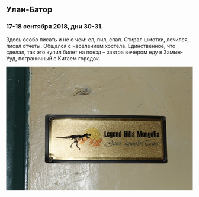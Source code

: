 ## Улан-Батор

### 17-18 сентября 2018, дни 30-31.

Здесь особо писать и не о чем: ел, пил, спал. Стирал шмотки, лечился, писал отчеты. Общался с населением хостела. Единственное, что сделал, так это купил билет на поезд – завтра вечером еду в Замын-Ууд, пограничный с Китаем городок.

![Хостел Legend Hills Mongolia](../images/058.JPG)